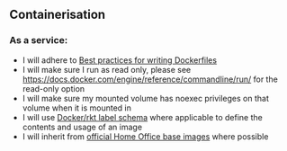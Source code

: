 ## Containerisation

### As a service:

* I will adhere to [Best practices for writing Dockerfiles](https://docs.docker.com/engine/userguide/eng-image/dockerfile_best-practices/)
* I will make sure I run as read only, please see https://docs.docker.com/engine/reference/commandline/run/ for the read-only option
* I will make sure my mounted volume has noexec privileges on that volume when it is mounted in
* I will use [Docker/rkt label schema](http://label-schema.org/rc1/) where applicable to define the contents and usage of an image 
* I will inherit from [official Home Office base images](https://github.com/UKHomeOffice/application-container-platform/blob/master/docs/how-to-docs/write-dockerfiles.md) where possible

